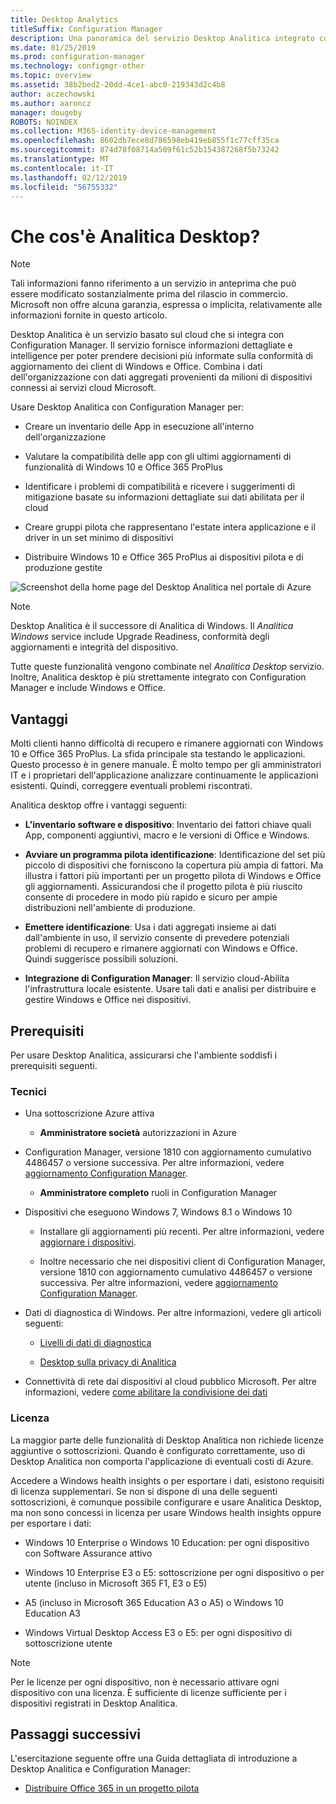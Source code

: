 ```yaml
---
title: Desktop Analytics
titleSuffix: Configuration Manager
description: Una panoramica del servizio Desktop Analitica integrato con Configuration Manager.
ms.date: 01/25/2019
ms.prod: configuration-manager
ms.technology: configmgr-other
ms.topic: overview
ms.assetid: 38b2bed2-20dd-4ce1-abc0-219343d2c4b8
author: aczechowski
ms.author: aaroncz
manager: dougeby
ROBOTS: NOINDEX
ms.collection: M365-identity-device-management
ms.openlocfilehash: 8602db7ece8d786598eb419eb855f1c77cff35ca
ms.sourcegitcommit: 874d78f08714a509f61c52b154387268f5b73242
ms.translationtype: MT
ms.contentlocale: it-IT
ms.lasthandoff: 02/12/2019
ms.locfileid: "56755332"
---
```

# <a name="what-is-desktop-analytics"></a>Che cos'è Analitica Desktop?

> [!Note]  
> Tali informazioni fanno riferimento a un servizio in anteprima che può essere modificato sostanzialmente prima del rilascio in commercio. Microsoft non offre alcuna garanzia, espressa o implicita, relativamente alle informazioni fornite in questo articolo.  

Desktop Analitica è un servizio basato sul cloud che si integra con Configuration Manager. Il servizio fornisce informazioni dettagliate e intelligence per poter prendere decisioni più informate sulla conformità di aggiornamento dei client di Windows e Office. Combina i dati dell'organizzazione con dati aggregati provenienti da milioni di dispositivi connessi ai servizi cloud Microsoft. 

Usare Desktop Analitica con Configuration Manager per:  

- Creare un inventario delle App in esecuzione all'interno dell'organizzazione  

- Valutare la compatibilità delle app con gli ultimi aggiornamenti di funzionalità di Windows 10 e Office 365 ProPlus  

- Identificare i problemi di compatibilità e ricevere i suggerimenti di mitigazione basate su informazioni dettagliate sui dati abilitata per il cloud  

- Creare gruppi pilota che rappresentano l'estate intera applicazione e il driver in un set minimo di dispositivi  

- Distribuire Windows 10 e Office 365 ProPlus ai dispositivi pilota e di produzione gestite  

![Screenshot della home page del Desktop Analitica nel portale di Azure](media/portal-home.png)

> [!Note]  
> Desktop Analitica è il successore di Analitica di Windows. Il *Analitica Windows* service include Upgrade Readiness, conformità degli aggiornamenti e integrità del dispositivo. 
> 
> Tutte queste funzionalità vengono combinate nel *Analitica Desktop* servizio. Inoltre, Analitica desktop è più strettamente integrato con Configuration Manager e include Windows e Office. 



## <a name="benefits"></a>Vantaggi

Molti clienti hanno difficoltà di recupero e rimanere aggiornati con Windows 10 e Office 365 ProPlus. La sfida principale sta testando le applicazioni. Questo processo è in genere manuale. È molto tempo per gli amministratori IT e i proprietari dell'applicazione analizzare continuamente le applicazioni esistenti. Quindi, correggere eventuali problemi riscontrati. 

Analitica desktop offre i vantaggi seguenti:

- **L'inventario software e dispositivo**: Inventario dei fattori chiave quali App, componenti aggiuntivi, macro e le versioni di Office e Windows.  

- **Avviare un programma pilota identificazione**: Identificazione del set più piccolo di dispositivi che forniscono la copertura più ampia di fattori. Ma illustra i fattori più importanti per un progetto pilota di Windows e Office gli aggiornamenti. Assicurandosi che il progetto pilota è più riuscito consente di procedere in modo più rapido e sicuro per ampie distribuzioni nell'ambiente di produzione.  

- **Emettere identificazione**: Usa i dati aggregati insieme ai dati dall'ambiente in uso, il servizio consente di prevedere potenziali problemi di recupero e rimanere aggiornati con Windows e Office. Quindi suggerisce possibili soluzioni.  

- **Integrazione di Configuration Manager**: Il servizio cloud-Abilita l'infrastruttura locale esistente. Usare tali dati e analisi per distribuire e gestire Windows e Office nei dispositivi.  



## <a name="prerequisites"></a>Prerequisiti

Per usare Desktop Analitica, assicurarsi che l'ambiente soddisfi i prerequisiti seguenti. 


### <a name="technical"></a>Tecnici

- Una sottoscrizione Azure attiva  

    - **Amministratore società** autorizzazioni in Azure  

- Configuration Manager, versione 1810 con aggiornamento cumulativo 4486457 o versione successiva. Per altre informazioni, vedere [aggiornamento Configuration Manager](/sccm/desktop-analytics/connect-configmgr#bkmk_hotfix).  

    - **Amministratore completo** ruoli in Configuration Manager  

- Dispositivi che eseguono Windows 7, Windows 8.1 o Windows 10  

    - Installare gli aggiornamenti più recenti. Per altre informazioni, vedere [aggiornare i dispositivi](/sccm/desktop-analytics/enroll-devices#update-devices).  

    - Inoltre necessario che nei dispositivi client di Configuration Manager, versione 1810 con aggiornamento cumulativo 4486457 o versione successiva. Per altre informazioni, vedere [aggiornamento Configuration Manager](/sccm/desktop-analytics/connect-configmgr#bkmk_hotfix).  

- Dati di diagnostica di Windows. Per altre informazioni, vedere gli articoli seguenti:  

    - [Livelli di dati di diagnostica](/sccm/desktop-analytics/enable-data-sharing#diagnostic-data-levels)  

    - [Desktop sulla privacy di Analitica](/sccm/desktop-analytics/privacy)  

- Connettività di rete dai dispositivi al cloud pubblico Microsoft. Per altre informazioni, vedere [come abilitare la condivisione dei dati](/sccm/desktop-analytics/enable-data-sharing)  


### <a name="licensing"></a>Licenza

La maggior parte delle funzionalità di Desktop Analitica non richiede licenze aggiuntive o sottoscrizioni. Quando è configurato correttamente, uso di Desktop Analitica non comporta l'applicazione di eventuali costi di Azure. 

Accedere a Windows health insights o per esportare i dati, esistono requisiti di licenza supplementari. Se non si dispone di una delle seguenti sottoscrizioni, è comunque possibile configurare e usare Analitica Desktop, ma non sono concessi in licenza per usare Windows health insights oppure per esportare i dati:

- Windows 10 Enterprise o Windows 10 Education: per ogni dispositivo con Software Assurance attivo  

- Windows 10 Enterprise E3 o E5: sottoscrizione per ogni dispositivo o per utente (incluso in Microsoft 365 F1, E3 o E5)  

- A5 (incluso in Microsoft 365 Education A3 o A5) o Windows 10 Education A3  

- Windows Virtual Desktop Access E3 o E5: per ogni dispositivo di sottoscrizione utente  

> [!Note]  
> Per le licenze per ogni dispositivo, non è necessario attivare ogni dispositivo con una licenza. È sufficiente di licenze sufficiente per i dispositivi registrati in Desktop Analitica.  


<!-- 
## Top task
> *Optional*  
> *An effective way to structure your overview article is to create an H2 for the top customer tasks and describe how the product/service helps customers with that task.*  
> *Create a new H2 for each task you list.*  
 -->



## <a name="next-steps"></a>Passaggi successivi

L'esercitazione seguente offre una Guida dettagliata di introduzione a Desktop Analitica e Configuration Manager:  

- [Distribuire Office 365 in un progetto pilota](/sccm/desktop-analytics/tutorial-office-365)  

<!-- for future
- [Deploy Windows 10 to a pilot](/sccm/desktop-analytics/tutorial-windows)  
-->
